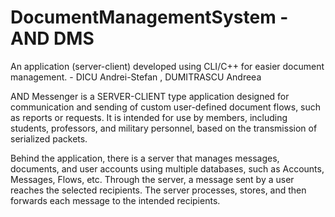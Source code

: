 # DocumentManagementSystem - AND DMS
An application (server-client) developed using CLI/C++ for easier document management. - DICU Andrei-Stefan , DUMITRASCU Andreea

AND Messenger is a SERVER-CLIENT type application designed for communication and sending of custom user-defined document flows, such as reports or requests. It is intended for use by members, including students, professors, and military personnel, based on the transmission of serialized packets.

Behind the application, there is a server that manages messages, documents, and user accounts using multiple databases, such as Accounts, Messages, Flows, etc. Through the server, a message sent by a user reaches the selected recipients. The server processes, stores, and then forwards each message to the intended recipients.

